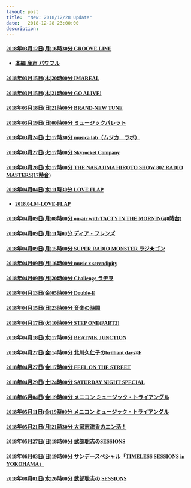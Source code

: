 ```yaml
---
layout: post
title:  "New: 2018/12/28 Update"
date:   2018-12-28 23:00:00
description: 
---
```


   <h4 id="2018年03月12日月16時30分-groove-line"><a href="https://www.mediafire.com/file/0uqlw5ssvsxx86y/2018%25E5%25B9%25B403%25E6%259C%258812%25E6%2597%25A5%2528%25E6%259C%2588%252916%25E6%2599%258230%25E5%2588%2586_GROOVE_LINE.aac/file"><font face="Microsoft YaHei UI">2018年03月12日(月)16時30分 GROOVE LINE</font></a></h4>

<ul></ul>

* ####  [<font face="Microsoft YaHei UI">本編</font>](https://my.pcloud.com/publink/show?code=XZJBKC7ZMWs8eBAsjhHfd0e18SGSOLn1Ushy)[<font face="Microsoft YaHei UI">    産声</font>](https://my.pcloud.com/publink/show?code=XZcfKC7ZidBOTmEFbJJFGFvsWsbiamaOAVMV)[<font face="Microsoft YaHei UI">    パワフル</font>](https://my.pcloud.com/publink/show?code=XZUfKC7ZxqYbpBqS87zVP9RDYCGTuBl3E3Tk)  

<ul></ul>

<h4 id="2018年03月15日木20時00分-imareal"><a href="https://www.mediafire.com/file/5dn1823u8a5iqeg/2018%25E5%25B9%25B403%25E6%259C%258815%25E6%2597%25A5%2528%25E6%259C%25A8%252920%25E6%2599%258200%25E5%2588%2586_IMAREAL.aac/file"><font face="Microsoft YaHei UI">2018年03月15日(木)20時00分 IMAREAL</font></a></h4>

<ul></ul>

<h4 id="2018年03月15日木21時00分-go-alive"><a href="https://www.mediafire.com/file/4sei36fc7s4je23/2018%25E5%25B9%25B403%25E6%259C%258815%25E6%2597%25A5%2528%25E6%259C%25A8%252921%25E6%2599%258200%25E5%2588%2586_GO_ALIVE%2521.aac/file"><font face="Microsoft YaHei UI">2018年03月15日(木)21時00分 GO ALIVE!</font></a></h4>

<ul></ul>

<h4 id="2018年03月18日日21時00分-brand-new-tune"><a href="https://www.mediafire.com/file/cjsh6nm0780mdhu/2018%25E5%25B9%25B403%25E6%259C%258818%25E6%2597%25A5%2528%25E6%2597%25A5%252921%25E6%2599%258200%25E5%2588%2586_BRAND-NEW_TUNE.aac/file"><font face="Microsoft YaHei UI">2018年03月18日(日)21時00分 BRAND-NEW TUNE</font></a></h4>

<ul></ul>

<h4 id="2018年03月19日日00時00分-ミュージックパレット"><a href="https://www.mediafire.com/file/8fr0q07dajt5h4g/2018%25E5%25B9%25B403%25E6%259C%258819%25E6%2597%25A5%2528%25E6%2597%25A5%252900%25E6%2599%258200%25E5%2588%2586_%25E3%2583%259F%25E3%2583%25A5%25E3%2583%25BC%25E3%2582%25B8%25E3%2583%2583%25E3%2582%25AF%25E3%2583%2591%25E3%2583%25AC%25E3%2583%2583%25E3%2583%2588.aac/file"><font face="Microsoft YaHei UI">2018年03月19日(日)00時00分 ミュージックパレット</font></a></h4>

<ul></ul>

<h4 id="2018年03月24日土17時30分-musica-labムジカラボ"><a href="https://www.mediafire.com/file/pwu3ydd3ql7n116/2018%25E5%25B9%25B403%25E6%259C%258824%25E6%2597%25A5%2528%25E5%259C%259F%252917%25E6%2599%258230%25E5%2588%2586_musica_lab%25EF%25BC%2588%25E3%2583%25A0%25E3%2582%25B8%25E3%2582%25AB%25E3%2580%2580%25E3%2583%25A9%25E3%2583%259C%25EF%25BC%2589.aac/file"><font face="Microsoft YaHei UI">2018年03月24日(土)17時30分 musica lab（ムジカ　ラボ）</font></a></h4>

<ul></ul>

<h4 id="2018年03月27日火17時00分-skyrocket-company"><a href="https://www.mediafire.com/file/flxb731hexq871e/2018%25E5%25B9%25B403%25E6%259C%258827%25E6%2597%25A5%2528%25E7%2581%25AB%252917%25E6%2599%258200%25E5%2588%2586_Skyrocket_Company.aac/file"><font face="Microsoft YaHei UI">2018年03月27日(火)17時00分 Skyrocket Company</font></a></h4>

<ul></ul>

<h4 id="2018年03月28日水17時00分-the-nakajima-hiroto-show-802-radio-masters17時台"><a href="https://www.mediafire.com/file/s5svt3c3zot4zak/2018%25E5%25B9%25B403%25E6%259C%258828%25E6%2597%25A5%2528%25E6%25B0%25B4%252917%25E6%2599%258200%25E5%2588%2586_THE_NAKAJIMA_HIROTO_SHOW_802_RADIO_MASTERS%252817%25E6%2599%2582%25E5%258F%25B0%2529.aac/file"><font face="Microsoft YaHei UI">2018年03月28日(水)17時00分 THE NAKAJIMA HIROTO SHOW 802 RADIO MASTERS(17時台)</font></a></h4>

<ul></ul>

<h4 id="2018年04月04日水11時30分-love-flap"><a href="https://www.mediafire.com/file/divrafg99oawr9z/2018%25E5%25B9%25B404%25E6%259C%258804%25E6%2597%25A5%2528%25E6%25B0%25B4%252911%25E6%2599%258230%25E5%2588%2586_LOVE_FLAP.m4a/file"><font face="Microsoft YaHei UI">2018年04月04日(水)11時30分 LOVE FLAP</font></a></h4>

<ul></ul>

<ul>
  <li>
    <h4 id="20180404-love-flap"><a href="https://www.mediafire.com/file/52prq9cdxo7j3s3/2018.04.04-LOVE-FLAP.mp3/file"><font face="Microsoft YaHei UI">2018.04.04-LOVE-FLAP</font></a></h4>
  </li>
</ul>

<h4 id="2018年04月09日月08時00分-on-air-with-tacty-in-the-morning8時台"><a href="https://www.mediafire.com/file/mh3ypotm18sobhh/2018%25E5%25B9%25B404%25E6%259C%258809%25E6%2597%25A5%2528%25E6%259C%2588%252908%25E6%2599%258200%25E5%2588%2586_on-air_with_TACTY_IN_THE_MORNING%25288%25E6%2599%2582%25E5%258F%25B0%2529.m4a/file"><font face="Microsoft YaHei UI">2018年04月09日(月)08時00分 on-air with TACTY IN THE MORNING(8時台)</font></a></h4>

<ul></ul>

<h4 id="2018年04月09日月11時00分-ディアフレンズ"><a href="http://www.mediafire.com/file/6qr8c8i46tfnvcz/2018%25E5%25B9%25B404%25E6%259C%258809%25E6%2597%25A5%2528%25E6%259C%2588%252911%25E6%2599%258200%25E5%2588%2586_%25E3%2583%2587%25E3%2582%25A3%25E3%2582%25A2%25E3%2583%25BB%25E3%2583%2595%25E3%2583%25AC%25E3%2583%25B3%25E3%2582%25BA.m4a/file"><font face="Microsoft YaHei UI">2018年04月09日(月)11時00分 ディア・フレンズ</font></a></h4>

<ul></ul>

<h4 id="2018年04月09日月15時00分-super-radio-monster-ラジゴン"><a href="https://www.mediafire.com/file/3kslq07d9qask26/2018%25E5%25B9%25B404%25E6%259C%258809%25E6%2597%25A5%2528%25E6%259C%2588%252915%25E6%2599%258200%25E5%2588%2586_SUPER_RADIO_MONSTER_%25E3%2583%25A9%25E3%2582%25B8%25E2%2598%2585%25E3%2582%25B4%25E3%2583%25B3.m4a/file"><font face="Microsoft YaHei UI">2018年04月09日(月)15時00分 SUPER RADIO MONSTER ラジ★ゴン</font></a></h4>

<ul></ul>

<h4 id="2018年04月09日月16時00分-music-x-serendipity"><a href="https://www.mediafire.com/file/zj2921cst6gh4m5/2018%25E5%25B9%25B404%25E6%259C%258809%25E6%2597%25A5%2528%25E6%259C%2588%252916%25E6%2599%258200%25E5%2588%2586_music_x_serendipity.m4a/file"><font face="Microsoft YaHei UI">2018年04月09日(月)16時00分 music x serendipity</font></a></h4>

<ul></ul>

<h4 id="2018年04月09日月20時00分-challenge-ラヂヲ"><a href="https://www.mediafire.com/file/as4yn47gv2ss6n5/2018%25E5%25B9%25B404%25E6%259C%258809%25E6%2597%25A5%2528%25E6%259C%2588%252920%25E6%2599%258200%25E5%2588%2586_Challenge_%25E3%2583%25A9%25E3%2583%2582%25E3%2583%25B2.m4a/file"><font face="Microsoft YaHei UI">2018年04月09日(月)20時00分 Challenge ラヂヲ</font></a></h4>

<ul></ul>

<h4 id="2018年04月13日金05時00分-double-e"><a href="https://www.mediafire.com/file/1w6g7heeexdgkm8/2018%25E5%25B9%25B404%25E6%259C%258813%25E6%2597%25A5%2528%25E9%2587%2591%252905%25E6%2599%258200%25E5%2588%2586_Double-E.m4a/file"><font face="Microsoft YaHei UI">2018年04月13日(金)05時00分 Double-E</font></a></h4>

<ul></ul>

<h4 id="2018年04月15日日23時00分-音楽の時間"><a href="https://www.mediafire.com/file/dyx40629ijrfih6/2018%25E5%25B9%25B404%25E6%259C%258815%25E6%2597%25A5%2528%25E6%2597%25A5%252923%25E6%2599%258200%25E5%2588%2586_%25E9%259F%25B3%25E6%25A5%25BD%25E3%2581%25AE%25E6%2599%2582%25E9%2596%2593.m4a/file"><font face="Microsoft YaHei UI">2018年04月15日(日)23時00分 音楽の時間</font></a></h4>

<ul></ul>

<h4 id="2018年04月17日火10時00分-step-onepart2"><a href="https://www.mediafire.com/file/91pb06w9he8d3ww/2018%25E5%25B9%25B404%25E6%259C%258817%25E6%2597%25A5%2528%25E7%2581%25AB%252910%25E6%2599%258200%25E5%2588%2586_STEP_ONE%2528PART2%2529.m4a/file"><font face="Microsoft YaHei UI">2018年04月17日(火)10時00分 STEP ONE(PART2)</font></a></h4>

<ul></ul>

<h4 id="2018年04月18日水17時00分-beatnik-junction"><a href="https://www.mediafire.com/file/rvfo32h737k3a79/2018%25E5%25B9%25B404%25E6%259C%258818%25E6%2597%25A5%2528%25E6%25B0%25B4%252917%25E6%2599%258200%25E5%2588%2586_BEATNIK_JUNCTION.m4a/file"><font face="Microsoft YaHei UI">2018年04月18日(水)17時00分 BEATNIK JUNCTION</font></a></h4>

<ul></ul>

<h4 id="2018年04月27日金14時00分-北川久仁子のbrilliant-daysf"><a href="https://www.mediafire.com/file/my2uf7llczv0afo/2018%25E5%25B9%25B404%25E6%259C%258827%25E6%2597%25A5%2528%25E9%2587%2591%252914%25E6%2599%258200%25E5%2588%2586_%25E5%258C%2597%25E5%25B7%259D%25E4%25B9%2585%25E4%25BB%2581%25E5%25AD%2590%25E3%2581%25AEbrilliant_days%25C3%2597F.m4a/file"><font face="Microsoft YaHei UI">2018年04月27日(金)14時00分 北川久仁子のbrilliant days×F</font></a></h4>

<ul></ul>

<h4 id="2018年04月27日金17時00分-feel-on-the-street"><a href="https://www.mediafire.com/file/j8qz85zabztywyj/2018%25E5%25B9%25B404%25E6%259C%258827%25E6%2597%25A5%2528%25E9%2587%2591%252917%25E6%2599%258200%25E5%2588%2586_FEEL_ON_THE_STREET.m4a/file"><font face="Microsoft YaHei UI">2018年04月27日(金)17時00分 FEEL ON THE STREET</font></a></h4>

<ul></ul>

<h4 id="2018年04月29日土24時00分-saturday-night-special"><a href="https://www.mediafire.com/file/0gzeawggb46xg94/2018%25E5%25B9%25B404%25E6%259C%258829%25E6%2597%25A5%2528%25E5%259C%259F%252924%25E6%2599%258200%25E5%2588%2586_SATURDAY_NIGHT_SPECIAL.m4a/file"><font face="Microsoft YaHei UI">2018年04月29日(土)24時00分 SATURDAY NIGHT SPECIAL</font></a></h4>

<ul></ul>

<h4 id="2018年05月04日金19時00分-メニコン-ミュージックトライアングル"><a href="https://www.mediafire.com/file/bibjzjm10rzvp2r/2018%25E5%25B9%25B405%25E6%259C%258804%25E6%2597%25A5%2528%25E9%2587%2591%252919%25E6%2599%258200%25E5%2588%2586_%25E3%2583%25A1%25E3%2583%258B%25E3%2582%25B3%25E3%2583%25B3_%25E3%2583%259F%25E3%2583%25A5%25E3%2583%25BC%25E3%2582%25B8%25E3%2583%2583%25E3%2582%25AF%25E3%2583%25BB%25E3%2583%2588%25E3%2583%25A9%25E3%2582%25A4%25E3%2582%25A2%25E3%2583%25B3%25E3%2582%25B0%25E3%2583%25AB.m4a/file"><font face="Microsoft YaHei UI">2018年05月04日(金)19時00分 メニコン ミュージック・トライアングル</font></a></h4>

<ul></ul>

<h4 id="2018年05月11日金19時00分-メニコン-ミュージックトライアングル"><a href="https://www.mediafire.com/file/t3pbti591cy4ddo/2018%25E5%25B9%25B405%25E6%259C%258811%25E6%2597%25A5%2528%25E9%2587%2591%252919%25E6%2599%258200%25E5%2588%2586_%25E3%2583%25A1%25E3%2583%258B%25E3%2582%25B3%25E3%2583%25B3_%25E3%2583%259F%25E3%2583%25A5%25E3%2583%25BC%25E3%2582%25B8%25E3%2583%2583%25E3%2582%25AF%25E3%2583%25BB%25E3%2583%2588%25E3%2583%25A9%25E3%2582%25A4%25E3%2582%25A2%25E3%2583%25B3%25E3%2582%25B0%25E3%2583%25AB.m4a/file"><font face="Microsoft YaHei UI">2018年05月11日(金)19時00分 メニコン ミュージック・トライアングル</font></a></h4>

<ul></ul>

<h4 id="2018年05月21日月21時30分-大家志津香のエン活"><a href="https://www.mediafire.com/file/v0e8uedy3dy20lk/2018%25E5%25B9%25B405%25E6%259C%258821%25E6%2597%25A5%2528%25E6%259C%2588%252921%25E6%2599%258230%25E5%2588%2586_%25E5%25A4%25A7%25E5%25AE%25B6%25E5%25BF%2597%25E6%25B4%25A5%25E9%25A6%2599%25E3%2581%25AE%25E3%2582%25A8%25E3%2583%25B3%25E6%25B4%25BB%25EF%25BC%2581.m4a/file"><font face="Microsoft YaHei UI">2018年05月21日(月)21時30分 大家志津香のエン活！</font></a></h4>

<ul></ul>

<h4 id="2018年05月27日日18時00分-武部聡志のsessions"><a href="https://www.mediafire.com/file/x0dzfu6r58ngcq7/2018%25E5%25B9%25B405%25E6%259C%258827%25E6%2597%25A5%2528%25E6%2597%25A5%252918%25E6%2599%258200%25E5%2588%2586_%25E6%25AD%25A6%25E9%2583%25A8%25E8%2581%25A1%25E5%25BF%2597%25E3%2581%25AESESSIONS.m4a/file"><font face="Microsoft YaHei UI">2018年05月27日(日)18時00分 武部聡志のSESSIONS</font></a></h4>

<ul></ul>

<h4 id="2018年06月03日日19時00分-サンデースペシャルtimeless-sessions-in-yokohama"><a href="https://www.mediafire.com/file/gc9z7qoe6gc9dod/2018%25E5%25B9%25B406%25E6%259C%258803%25E6%2597%25A5%2528%25E6%2597%25A5%252919%25E6%2599%258200%25E5%2588%2586_%25E3%2582%25B5%25E3%2583%25B3%25E3%2583%2587%25E3%2583%25BC%25E3%2582%25B9%25E3%2583%259A%25E3%2582%25B7%25E3%2583%25A3%25E3%2583%25AB%25E3%2580%258CTIMELESS_SESSIONS_in_YOKOHAMA%25E3%2580%258D.m4a/file"><font face="Microsoft YaHei UI">2018年06月03日(日)19時00分 サンデースペシャル「TIMELESS SESSIONS in YOKOHAMA」</font></a></h4>

<ul></ul>

<h4 id="2018年08月01日水26時00分-武部聡志の-sessions"><a href="https://www.mediafire.com/file/pk1dv3dch4j0ytd/2018%25E5%25B9%25B408%25E6%259C%258801%25E6%2597%25A5%2528%25E6%25B0%25B4%252926%25E6%2599%258200%25E5%2588%2586_%25E6%25AD%25A6%25E9%2583%25A8%25E8%2581%25A1%25E5%25BF%2597%25E3%2581%25AE_SESSIONS.m4a/file"><font face="Microsoft YaHei UI">2018年08月01日(水)26時00分 武部聡志の SESSIONS</font></a></h4>
